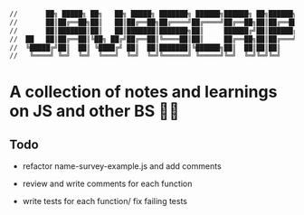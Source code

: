 ```BASH 
//       ██╗ █████╗ ██╗   ██╗ █████╗ ███████╗ ██████╗██████╗ ██╗██████╗ ████████╗██╗███╗   ██╗ ██████╗ 
//       ██║██╔══██╗██║   ██║██╔══██╗██╔════╝██╔════╝██╔══██╗██║██╔══██╗╚══██╔══╝██║████╗  ██║██╔════╝ 
//       ██║███████║██║   ██║███████║███████╗██║     ██████╔╝██║██████╔╝   ██║   ██║██╔██╗ ██║██║  ███╗
//  ██   ██║██╔══██║╚██╗ ██╔╝██╔══██║╚════██║██║     ██╔══██╗██║██╔═══╝    ██║   ██║██║╚██╗██║██║   ██║
//  ╚█████╔╝██║  ██║ ╚████╔╝ ██║  ██║███████║╚██████╗██║  ██║██║██║        ██║   ██║██║ ╚████║╚██████╔╝
//   ╚════╝ ╚═╝  ╚═╝  ╚═══╝  ╚═╝  ╚═╝╚══════╝ ╚═════╝╚═╝  ╚═╝╚═╝╚═╝        ╚═╝   ╚═╝╚═╝  ╚═══╝ ╚═════╝ 
```

# A collection of notes and learnings on JS and other BS 🤘📄

## Todo

- refactor name-survey-example.js and add comments

- review and write comments for each function

- write tests for each function/ fix failing tests
